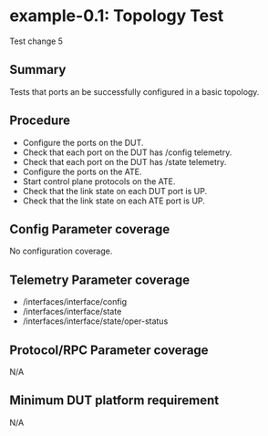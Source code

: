 # example-0.1: Topology Test

Test change 5

## Summary

Tests that ports an be successfully configured in a basic topology.

## Procedure

* Configure the ports on the DUT.
* Check that each port on the DUT has /config telemetry.
* Check that each port on the DUT has /state telemetry.
* Configure the ports on the ATE.
* Start control plane protocols on the ATE.
* Check that the link state on each DUT port is UP.
* Check that the link state on each ATE port is UP.

## Config Parameter coverage

No configuration coverage.

## Telemetry Parameter coverage

* /interfaces/interface/config
* /interfaces/interface/state
* /interfaces/interface/state/oper-status

## Protocol/RPC Parameter coverage

N/A

## Minimum DUT platform requirement

N/A
